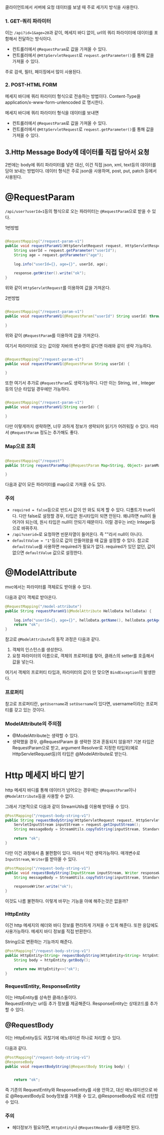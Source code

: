 클라이언트에서 서버에 요청 데이터를 보낼 때 주로 세가지 방식을 사용한다.

### 1.  GET-쿼리 파라미터
이는 `/api?id=1&age=20`과 같이, 메세지 바디 없이, url의 쿼리 파라미터에 데이터를 포함해서 전달하는 방식이다.

* 컨트롤러에서 `@RequestParam`로 값을 가져올 수 있다.
* 컨트롤러에서 `@HttpServletRequest`로 `request.getParameter()`를 통해 값을  가져올 수 있다.

주로 검색, 필터, 페이징에서 많이 사용된다.

### 2. POST-HTML FORM
메세지 바디에 쿼리 파라미터 형식으로 전송하는 방법이다.
Content-Type을 application/x-www-form-unlencoded 로 명시한다.

메세지 바디에 쿼리 파라미터 형식을 데이터를 보내면 
* 컨트롤러에서 `@RequestParam`로 값을 가져올 수 있다.
* 컨트롤러에서 `@HttpServletRequest`로 `request.getParameter()`를 통해 값을  가져올 수 있다.

## 3.Http Message Body에 데이터를 직접 담아서 요청
2번에는 body에 쿼리 파라미터를 넣은 대신, 이건 직접 json, xml, text등의 데이터를 담아 보내는 방법이다.
데이터 형식은 주로 json을 사용하며, post, put, patch 등에서 사용된다.



# @RequestParam
`/api/user?userId=1`등의 형식으로 오는 파라미터는 `@RequestParam`으로 받을 수 있다.

1번방법
```java

@RequestMapping("/request-param-v1")  
public void requestParamV1(HttpServletRequest request, HttpServletResponse response) throws IOException {  
    String userId = request.getParameter("userId");  
    String age = request.getParameter("age");  
  
    log.info("userId={}, age={}", userId, age);  
  
    response.getWriter().write("ok");  
}
```
위와 같이 `HttpServletRequest`를 이용하여 값을 가져온다.

2번방법
```java

@RequestMapping("/request-param-v1")  
public void requestParamV1(@RequestParam("userId") String userId) throws IOException {  
    
}
```
위와 같이 `@RequestParam`를 이용하여 값을 가져온다.

여기서 파라미터로 오는 값이랑 자바의 변수명이 같다면 아래와 같이 생략 가능하다.
```java

@RequestMapping("/request-param-v1")  
public void requestParamV1(@RequestParam String userId) {  
    
}
```

또한 여기서 추가로 `@RequestParam`도 생략가능하다.
다만 이는 String, int , Integer 등의 단순 타입일 경우에만 가능하다.
```java

@RequestMapping("/request-param-v1")  
public void requestParamV1(String userId) {  
    
}
```


다만 이렇게까지 생략하면, 너무 과하게 정보가 생략되어 읽기가 어려워질 수 있다.  따라서 `@RequestParam` 정도는 추가해도 좋다.


### Map으로 조회
```java

@RequestMapping("/request")
public String requestParamMap(@RequestParam Map<String, Object> paramMap) {

}
```
다음과 같이 모든 파라미터를 map으로 가져올 수도 있다.



### 주의
* `required = false`등으로 반드시 값이 안 와도 되게 할 수 있다. 디폴트가 true이다. 다만 false로 설정할 경우, 타입은 원시타입이 되면 안된다. 왜냐하면 null이 들어가야 되는데, 원시 타입은 null이 안되기 때문이다. 이럴 경우는 int는 Integer등으로 바꿔주자.
* `/api?userid=`로 요청하면 빈문자열이 들어온다. 즉 ""라서 null이 아니다.
* `defaultValue = "1"`등으로 값이 안들어왔을 때 값을 설정할 수 있다. 참고로 `defaultValue`를 사용하면 required가 필요가 없다. required가 있던 없던, 값이 없으면 `defaultValue` 값으로 설정한다.


# @ModelAttribute
mvc에서는 파라미터를 객체로도 받아올 수 있다.

다음과 같이 객체로 받아온다.
```java
@RequestMapping("/model-attribute")  
public String requestParamV1(@ModelAttribute HelloData helloData) {  
    
    log.info("userId={}, age={}", helloData.getName(), helloData.getAge());  
    return "ok";  
}
```

참고로 `@ModelAttribute`의 동작 과정은 다음과 같다.
1. 객체의 인스턴스를 생성한다.
2. 요청 파라미터의 이름으로, 객체의 프로퍼티를 찾아, 클래스의 setter를 호출해서 값을 넣는다.

여기서 객체의 프로퍼티 타입과, 파라미터의 값이 안 맞으면 `BindException`이 발생한다.
### 프로퍼티
참고로 프로퍼티란, `getUsername`과 `setUsername`이 있다면, username이라는 프로퍼티를 갖고 있는 것이다.


### ModelAttribute의 주의점
* @ModelAttribute는 생략할 수 있다.
* 생략했을 경우, @RequestParam 을 생략한 것과 혼동되지 않을까? 기본 타입은 RequestParam으로 받고, argument Resolver로 지정한 타입외(예로 HttpServletRequset등)의 타입은 @ModelAttribute로 받는다. 





# Http 메세지 바디 받기
http 메세지 바디를 통해 데이터가 넘어오는 경우에는 `@RequestParam`이나 `@ModelAttribute`등을 사용할 수 없다. 

그래서 기본적으로 다음과 같이 StreamUtils를 이용해 받아올 수 있다. 
```java
@PostMapping("/request-body-string-v1")  
public String requestBodyString(HttpServletRequest request, HttpServletResponse response) throws IOException {  
    ServletInputStream inputStream = request.getInputStream();  
    String messageBody = StreamUtils.copyToString(inputStream, StandardCharsets.UTF_8);  
  
    return "ok";  
}
```

다만 이건 과정에서 좀 불편함이 있다. 따라서 약간 생략가능하다.
매개변수로 `InputStream`, `Writer`를 받아올 수 있다.

```java
@PostMapping("/request-body-string-v1")  
public void requestBodyString(InputStream inputStream, Writer responseWriter) throws IOException {  
    String messageBody = StreamUtils.copyToString(inputStream, StandardCharsets.UTF_8);  
  
    responseWriter.write("ok");
}
```

이것도 나름 불편하다. 이렇게 바꾸는 기능을 아예 해주는것은 없을까?
### HttpEntity
이건 http 메세지의 헤더와 바디 정보를 편리하게 가져올 수 있게 해준다.
또한 응답에도 사용가능하다. 메세지 바디 정보를 직접 반환한다.

String으로 변환하는 기능까지 해준다.
```java
@PostMapping("/request-body-string-v1")  
public HttpEntity<String> requestBodyString(HttpEntity<String> httpEntity) {  
    String body = httpEntity.getBody();

	return new HttpEntity<>("ok");
}
```

### RequestEntity, ResponseEntity
이는 HttpEntity를 상속한 클래스들이다.  
RequestEntity는 url등 추가 정보를 제공해준다.
ResponseEntity는 상태코드를 추가할 수 있다.


## @RequestBody
이는 HttpEntity등도 귀찮기에 애노테이션 하나로 처리할 수 있다.

다음과 같다.
```java
@PostMapping("/request-body-string-v1")  
@ResponseBody
public void requestBodyString(@RequestBody String body) {  
    

	return "ok";
```

즉 기존의 RequestEntity와 ResponseEntity를 사용 안하고, 대신 애노테이션으로 바로 @RequestBody로 body정보를 가져올 수 있고, @ResponseBody로 바로 리턴할 수 있다.

### 주의
* 헤더정보가 필요하면, `HttpEntity`나 `@RequestHeader`를 사용하면 된다.